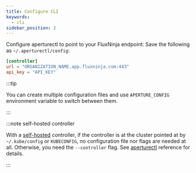 ```yaml
---
title: Configure CLI
keywords:
  - cli
sidebar_position: 2
---
```


Configure aperturectl to point to your FluxNinja endpoint: Save the following as
`~/.aperturectl/config`:

```toml
[controller]
url = "ORGANIZATION_NAME.app.fluxninja.com:443"
api_key = "API_KEY"
```

:::tip

You can create multiple configuration files and use `APERTURE_CONFIG`
environment variable to switch between them.

:::

:::note self-hosted controller

With a [self-hosted][] controller, if the controller is at the cluster pointed
at by `~/.kube/config` or `KUBECONFIG`, no configuration file nor flags are
needed at all. Otherwise, you need the `--controller` flag. See [aperturectl][]
reference for details.

:::

[self-hosted]: /self-hosting/self-hosting.md
[aperturectl]: /reference/aperturectl/aperturectl.md
